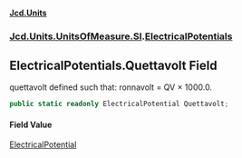 #### [Jcd.Units](index.md 'index')
### [Jcd.Units.UnitsOfMeasure.SI](Jcd.Units.UnitsOfMeasure.SI.md 'Jcd.Units.UnitsOfMeasure.SI').[ElectricalPotentials](ElectricalPotentials.md 'Jcd.Units.UnitsOfMeasure.SI.ElectricalPotentials')

## ElectricalPotentials.Quettavolt Field

quettavolt defined such that: ronnavolt = QV × 1000.0.

```csharp
public static readonly ElectricalPotential Quettavolt;
```

#### Field Value
[ElectricalPotential](ElectricalPotential.md 'Jcd.Units.UnitTypes.ElectricalPotential')
